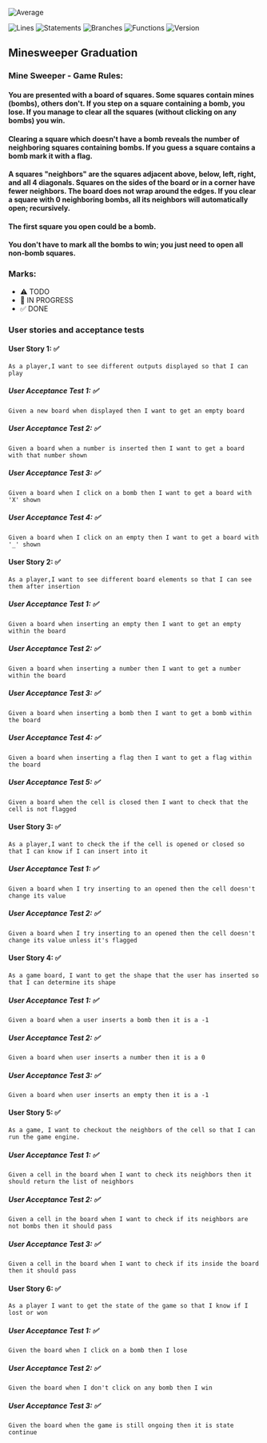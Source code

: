  ![Average](./badges/average.svg)  
 
 ![Lines](./badges/lines.svg)
 ![Statements](./badges/statements.svg)
 ![Branches](./badges/branches.svg)
 ![Functions](./badges/functions.svg)
 ![Version](./badges/version.svg)
## Minesweeper Graduation

### Mine Sweeper - Game Rules:

#### You are presented with a board of squares. Some squares contain mines (bombs), others don't. If you step on a square containing a bomb, you lose. If you manage to clear all the squares (without clicking on any bombs) you win.

#### Clearing a square which doesn't have a bomb reveals the number of neighboring squares containing bombs. If you guess a square contains a bomb mark it with a flag.

#### A squares "neighbors" are the squares adjacent above, below, left, right, and all 4 diagonals. Squares on the sides of the board or in a corner have fewer neighbors. The board does not wrap around the edges. If you clear a square with 0 neighboring bombs, all its neighbors will automatically open; recursively.

#### The first square you open could be a bomb.

#### You don't have to mark all the bombs to win; you just need to open all non-bomb squares.

### Marks:

- ⚠ TODO
- 🚧 IN PROGRESS
- ✅ DONE

### User stories and acceptance tests

#### User Story 1: ✅

```
As a player,I want to see different outputs displayed so that I can play
```

##### User Acceptance Test 1: ✅

```
Given a new board when displayed then I want to get an empty board
```

##### User Acceptance Test 2: ✅

```
Given a board when a number is inserted then I want to get a board with that number shown
```

##### User Acceptance Test 3: ✅

```
Given a board when I click on a bomb then I want to get a board with 'X' shown
```

##### User Acceptance Test 4: ✅

```
Given a board when I click on an empty then I want to get a board with '_' shown
```

#### User Story 2: ✅

```
As a player,I want to see different board elements so that I can see them after insertion
```

##### User Acceptance Test 1: ✅

```
Given a board when inserting an empty then I want to get an empty within the board
```

##### User Acceptance Test 2: ✅

```
Given a board when inserting a number then I want to get a number within the board
```

##### User Acceptance Test 3: ✅

```
Given a board when inserting a bomb then I want to get a bomb within the board
```

##### User Acceptance Test 4: ✅

```
Given a board when inserting a flag then I want to get a flag within the board
```

##### User Acceptance Test 5: ✅

```
Given a board when the cell is closed then I want to check that the cell is not flagged
```

#### User Story 3: ✅

```
As a player,I want to check the if the cell is opened or closed so that I can know if I can insert into it
```

##### User Acceptance Test 1: ✅

```
Given a board when I try inserting to an opened then the cell doesn't change its value
```

##### User Acceptance Test 2: ✅

```
Given a board when I try inserting to an opened then the cell doesn't change its value unless it's flagged
```

#### User Story 4: ✅

```
As a game board, I want to get the shape that the user has inserted so that I can determine its shape
```

##### User Acceptance Test 1: ✅

```
Given a board when a user inserts a bomb then it is a -1
```

##### User Acceptance Test 2: ✅

```
Given a board when user inserts a number then it is a 0
```

##### User Acceptance Test 3: ✅

```
Given a board when user inserts an empty then it is a -1
```

#### User Story 5: ✅

```
As a game, I want to checkout the neighbors of the cell so that I can run the game engine.
```

##### User Acceptance Test 1: ✅

```
Given a cell in the board when I want to check its neighbors then it should return the list of neighbors
```

##### User Acceptance Test 2: ✅

```
Given a cell in the board when I want to check if its neighbors are not bombs then it should pass
```

##### User Acceptance Test 3: ✅

```
Given a cell in the board when I want to check if its inside the board then it should pass
```

#### User Story 6: ✅

```
As a player I want to get the state of the game so that I know if I lost or won
```

##### User Acceptance Test 1: ✅

```
Given the board when I click on a bomb then I lose
```

##### User Acceptance Test 2: ✅

```
Given the board when I don't click on any bomb then I win
```

##### User Acceptance Test 3: ✅

```
Given the board when the game is still ongoing then it is state continue
```
